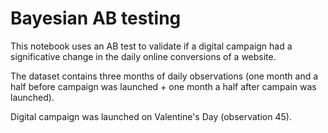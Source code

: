 # Bayesian AB testing

This notebook uses an AB test to validate if a digital campaign had a significative change in the daily online conversions of a website. 

The dataset contains three months of daily observations (one month and a half before campaign was launched + one month a half after campain was launched). 

Digital campaign was launched on Valentine's Day (observation 45). 
 
